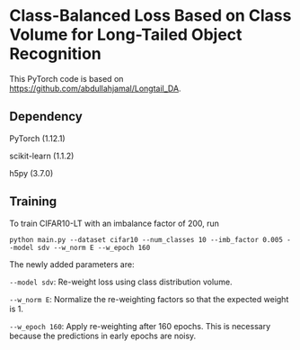# Class-Balanced Loss Based on Class Volume for Long-Tailed Object Recognition

This PyTorch code is based on https://github.com/abdullahjamal/Longtail_DA.

## Dependency

PyTorch (1.12.1)

scikit-learn (1.1.2)

h5py (3.7.0)

## Training

To train CIFAR10-LT with an imbalance factor of 200, run

```
python main.py --dataset cifar10 --num_classes 10 --imb_factor 0.005 --model sdv --w_norm E --w_epoch 160

```

The newly added parameters are:

```--model sdv```: Re-weight loss using class distribution volume.

```--w_norm E```: Normalize the re-weighting factors so that the expected weight is 1.

```--w_epoch 160```: Apply re-weighting after 160 epochs.
This is necessary because the predictions in early epochs are noisy.

